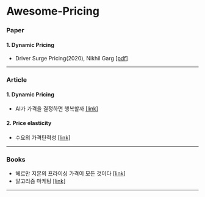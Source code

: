 # Awesome-Pricing

### Paper
#### 1. Dynamic Pricing
- Driver Surge Pricing(2020), Nikhil Garg [[pdf]](https://papers.ssrn.com/sol3/papers.cfm?abstract_id=3390346)
---

### Article
#### 1. Dynamic Pricing
- AI가 가격을 결정하면 행복할까 [[link]](https://brunch.co.kr/@zagni/269)

#### 2. Price elasticity
- 수요의 가격탄력성 [[link]](https://m.blog.naver.com/haksengyo/220654423655)
---

### Books
- 헤르만 지몬의 프라이싱 가격이 모든 것이다 [[link]](http://www.yes24.com/Product/Goods/52894108)
- 알고리즘 마케팅 [[link]](http://www.yes24.com/Product/Goods/73165833)
---


